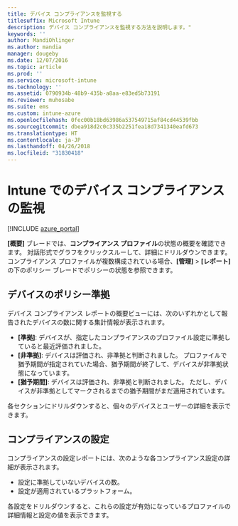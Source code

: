 ```yaml
---
title: デバイス コンプライアンスを監視する
titlesuffix: Microsoft Intune
description: デバイス コンプライアンスを監視する方法を説明します。"
keywords: ''
author: MandiOhlinger
ms.author: mandia
manager: dougeby
ms.date: 12/07/2016
ms.topic: article
ms.prod: ''
ms.service: microsoft-intune
ms.technology: ''
ms.assetid: 0790934b-48b9-435b-a8aa-e83ed5b73191
ms.reviewer: muhosabe
ms.suite: ems
ms.custom: intune-azure
ms.openlocfilehash: 0fec00b18bd63986a537549715af84cd44539fbb
ms.sourcegitcommit: dbea918d2c0c335b2251fea18d7341340eafd673
ms.translationtype: HT
ms.contentlocale: ja-JP
ms.lasthandoff: 04/26/2018
ms.locfileid: "31830418"
---
```

# <a name="monitor-device-compliance-in-intune"></a>Intune でのデバイス コンプライアンスの監視

[!INCLUDE [azure_portal](./includes/azure_portal.md)]

**[概要]** ブレードでは、**コンプライアンス プロファイル**の状態の概要を確認できます。
対話形式でグラフをクリックスルーして、詳細にドリルダウンできます。 コンプライアンス プロファイルが複数構成されている場合、**[管理]** > **[レポート]** の下のポリシー ブレードでポリシーの状態を参照できます。

##  <a name="device-compliance"></a>デバイスのポリシー準拠

デバイス コンプライアンス レポートの概要ビューには、次のいずれかとして報告されたデバイスの数に関する集計情報が表示されます。

- **[準拠]**: デバイスが、指定したコンプライアンスのプロファイル設定に準拠していると最近評価されました。
- **[非準拠]**: デバイスは評価され、非準拠と判断されました。  プロファイルで猶予期間が指定されていた場合、猶予期間が終了して、デバイスが非準拠状態になっています。
- **[猶予期間]**: デバイスは評価され、非準拠と判断されました。 ただし、デバイスが非準拠としてマークされるまでの猶予期間がまだ適用されています。

各セクションにドリルダウンすると、個々のデバイスとユーザーの詳細を表示できます。

## <a name="setting-compliance"></a>コンプライアンスの設定

コンプライアンスの設定レポートには、次のような各コンプライアンス設定の詳細が表示されます。

- 設定に準拠していないデバイスの数。
- 設定が適用されているプラットフォーム。

各設定をドリルダウンすると、これらの設定が有効になっているプロファイルの詳細情報と設定の値を表示できます。
